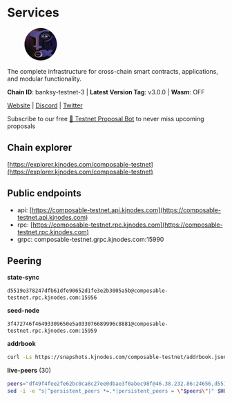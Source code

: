 # Services

<figure><img src="https://raw.githubusercontent.com/kj89/cosmos-images/main/logos/composable.png" alt=""><figcaption></figcaption></figure>

The complete infrastructure for cross-chain smart  contracts, applications, and modular functionality.

**Chain ID**: banksy-testnet-3 | **Latest Version Tag**: v3.0.0 | **Wasm**: OFF

[Website](https://www.composable.finance) | [Discord](https://discord.gg/composable) | [Twitter](https://twitter.com/ComposableFin)



Subscribe to our free [🤖 Testnet Proposal Bot](https://t.me/kjnodes_testnet_proposal_bot) to never miss upcoming proposals


## Chain explorer
[https://explorer.kjnodes.com/composable-testnet](https://explorer.kjnodes.com/composable-testnet)

## Public endpoints

* api: [https://composable-testnet.api.kjnodes.com](https://composable-testnet.api.kjnodes.com)
* rpc: [https://composable-testnet.rpc.kjnodes.com](https://composable-testnet.rpc.kjnodes.com)
* grpc: composable-testnet.grpc.kjnodes.com:15990

## Peering

**state-sync**

```text
d5519e378247dfb61dfe90652d1fe3e2b3005a5b@composable-testnet.rpc.kjnodes.com:15956
```

**seed-node**

```text
3f472746f46493309650e5a033076689996c8881@composable-testnet.rpc.kjnodes.com:15959
```

**addrbook**
```bash
curl -Ls https://snapshots.kjnodes.com/composable-testnet/addrbook.json > $HOME/.banksy/config/addrbook.json
```

**live-peers** (30)
```bash
peers="df49f4fee2fe62bc0ca8c27ee0dbae3f0abec98f@46.38.232.86:24656,d5519e378247dfb61dfe90652d1fe3e2b3005a5b@65.109.68.190:15956,783e682b38c0565082fe5d897b24feebf687c52b@65.108.13.154:37656,a3ddd1ffc5d24bd12fc4b2af5d2769776f5ce67d@65.109.92.240:21206,33d01ca326bb21c3e02c6f05b9cb530eea93c39d@65.109.23.237:30536,b2ab46fe515d0ede14bbe37b16a24bfdf67c8a5b@167.235.7.34:56656,76bde904c1f177a2c8c1123150073be38c27ad5f@75.119.146.244:26656,3461731f09871909987fa3df99c9ac623ea303b3@207.180.241.219:26656,b2a5b6c11e7d71c2a43d88a73b9dcff3352f4302@57.128.86.7:26656,5a331fc6afa9ae7cbd6c9ebf39358161052c962b@65.109.65.248:37656,c866bd14649bb402dcb08c861add820b152e39e3@173.212.233.177:15956,8be7bfa6c270469971875cb6f23c957402654a14@207.180.194.162:26656,0cde9b12f47913678e4fd6eeed1f93711613baa7@65.108.11.234:15656,9a8b06a3b594fdbceaeeaf3d46aa97d302ed0303@185.255.131.27:26656,e083e1ee42159e3b57284d38530efc29c6f8a4c9@109.123.247.105:26656,2a9225e33a3cd40d4f9118a111a463e4c11bc6c2@31.220.85.1:26656,3351847a55dd16faf533f3a02caba9610cc87320@158.220.100.228:27656,ab2ba40e4f9dff8e09ac1734dce6eba1aa8770a8@65.109.55.186:656,c241d021004ad9b0fe7fa2d967ff9f1f3b20c1f0@136.243.172.166:15956,ab771b5501a129c0d26cdef4bd3db1638702a24b@65.109.99.156:26656,05ec13f804da91036f413ca57a61849c169acda3@195.3.223.182:15956,4491f06f803252917d69d053ed85adba5ad17474@5.166.240.95:15956,f6bdd60edcc84f2f02d582dc411cef80c5176df1@38.242.133.188:26656,638ae5071bd03e35c90e90c11a57c580d80cde0c@81.5.117.14:15956,f4078136bacf232ff67c4ab0fdbe5c88fb1f2f94@31.220.72.179:26656,211bebc24e286a973d3038f2fbbf5f673badc190@51.250.4.215:27656,99004e3251209542b30c7502a7c35b1d574cd3ae@195.3.221.16:26656,ca1d4fd9037ad49a37976fa4bdfcce7f4329857f@158.101.110.160:26656,790b9221fd5e05957fba1fe186e3a0a6972ff7d6@65.109.99.216:15956,8f912ac69f9e36f7db9ec98879062f25b010484d@203.96.179.106:36656"
sed -i -e "s|^persistent_peers *=.*|persistent_peers = \"$peers\"|" $HOME/.banksy/config/config.toml
```
